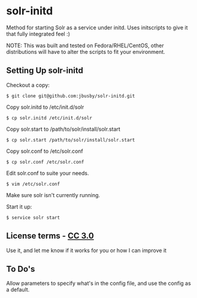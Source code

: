 solr-initd
==========
Method for starting Solr as a service under initd.  Uses initscripts to give it that fully integrated feel :)

NOTE: This was built and tested on Fedora/RHEL/CentOS, other distributions will have to alter the scripts to fit your environment.

Setting Up solr-initd
---------------------
Checkout a copy:

    $ git clone git@github.com:jbusby/solr-initd.git

Copy solr.initd to /etc/init.d/solr

    $ cp solr.initd /etc/init.d/solr

Copy solr.start to /path/to/solr/install/solr.start

    $ cp solr.start /path/to/solr/install/solr.start

Copy solr.conf to /etc/solr.conf

    $ cp solr.conf /etc/solr.conf

Edit solr.conf to suite your needs.

    $ vim /etc/solr.conf

Make sure solr isn't currently running.

Start it up:

    $ service solr start

License terms - [CC 3.0](http://creativecommons.org/licenses/by/3.0/)
-------------
Use it, and let me know if it works for you or how I can improve it

To Do's
-------------
Allow parameters to specify what's in the config file, and use the config as a default.


